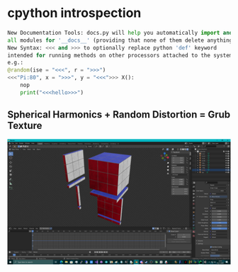 # cpython introspection

```py
New Documentation Tools: docs.py will help you automatically import and scan
all modules for '__docs__' (providing that none of them delete anything on import)
New Syntax: <<< and >>> to optionally replace python 'def' keyword
intended for running methods on other processors attached to the system
e.g.:
@random(ise = "<<<", r = ">>>")
<<<"Pi:80", x = ">>>", y = "<<<">>> X():
    nop
    print("<<<hello>>>")
```

## Spherical Harmonics + Random Distortion = Grub Texture
![screenshot](https://github.com/TheMindVirus/cuda/blob/cpython/harmonicdistortion.png)
